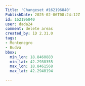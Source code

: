 ```yaml
---
Title: 'Changeset #162196840'
PublishDate: 2025-02-06T08:24:12Z
id: 162196840
user: dada24
comment: delete areas
created_by: iD 2.31.0
tags:
- Montenegro
- Budva
bbox:
  min_lon: 18.8460883
  min_lat: 42.2938355
  max_lon: 18.8461568
  max_lat: 42.2940194

---
```

